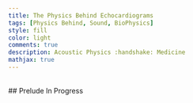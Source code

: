 ```yaml
---
title: The Physics Behind Echocardiograms
tags: [Physics Behind, Sound, BioPhysics]
style: fill
color: light
comments: true
description: Acoustic Physics :handshake: Medicine
mathjax: true
---
```

<br>
## Prelude
In Progress 
